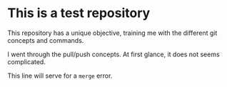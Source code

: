 # This is a test repository

This repository has a unique objective, training me with the different git concepts and commands.

I went through the pull/push concepts. At first glance, it does not seems complicated.

This line will serve for a `merge` error.
